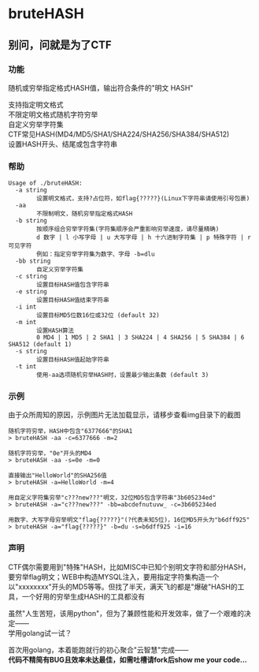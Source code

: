 # bruteHASH  

## 别问，问就是为了CTF  

### 功能  
随机或穷举指定格式HASH值，输出符合条件的"明文 HASH"  

支持指定明文格式  
不限定明文格式随机字符穷举  
自定义穷举字符集  
CTF常见HASH(MD4/MD5/SHA1/SHA224/SHA256/SHA384/SHA512)  
设置HASH开头、结尾或包含字符串  

### 帮助    
```
Usage of ./bruteHASH:
  -a string
        设置明文格式，支持?占位符，如flag{?????}(Linux下字符串请使用引号包裹)
  -aa
        不限制明文，随机穷举指定格式HASH
  -b string
        按顺序组合穷举字符集(字符集顺序会严重影响穷举速度，请尽量精确)
        d 数字 | l 小写字母 | u 大写字母 | h 十六进制字符集 | p 特殊字符 | r 可见字符
        例如：指定穷举字符集为数字、字母 -b=dlu
  -bb string
        自定义穷举字符集
  -c string
        设置目标HASH值包含字符串
  -e string
        设置目标HASH值结束字符串
  -i int
        设置目标MD5位数16位或32位 (default 32)
  -m int
        设置HASH算法
        0 MD4 | 1 MD5 | 2 SHA1 | 3 SHA224 | 4 SHA256 | 5 SHA384 | 6 SHA512 (default 1)
  -s string
        设置目标HASH值起始字符串
  -t int
        使用-aa选项随机穷举HASH时，设置最少输出条数 (default 3)
  ```  

### 示例   
由于众所周知的原因，示例图片无法加载显示，请移步查看img目录下的截图  

```
随机字符穷举，HASH中包含"6377666"的SHA1  
> bruteHASH -aa -c=6377666 -m=2  

随机字符穷举，"0e"开头的MD4  
> bruteHASH -aa -s=0e -m=0  

直接输出"HelloWorld"的SHA256值  
> bruteHASH -a=HelloWorld -m=4  

用自定义字符集穷举"c???new???"明文，32位MD5包含字符串"3b605234ed"  
> bruteHASH -a="c???new???" -bb=abcdefnutuvw_ -c=3b605234ed  

用数字、大写字母穷举明文"flag{?????}"(?代表未知5位)，16位MD5开头为"b6dff925"  
> bruteHASH -a="flag{?????}" -b=du -s=b6dff925 -i=16  
```  

### 声明  
CTF偶尔需要用到"特殊"HASH，比如MISC中已知个别明文字符和部分HASH，要穷举flag明文；WEB中构造MYSQL注入，要用指定字符集构造一个以"xxxxxxxx"开头的MD5等等。但找了半天，满天飞的都是"爆破"HASH的工具，一个好用的穷举生成HASH的工具都没有  

虽然"人生苦短，该用python"，但为了兼顾性能和开发效率，做了一个艰难的决定——  
学用golang试一试？  

首次用golang，本着能跑就行的初心聚合"云智慧"完成——  
**代码不精简有BUG且效率未达最佳，如需吐槽请fork后show me your code...**  
